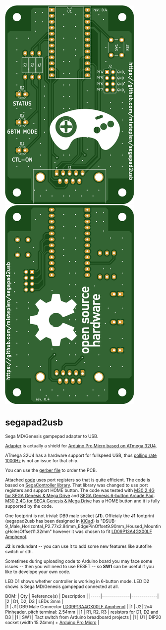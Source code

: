 ![alt text](https://github.com/mistepien/segapad2usb/blob/main/top.svg)
![alt text](https://github.com/mistepien/segapad2usb/blob/main/bottom.svg)

# segapad2usb
Sega MD/Genesis gampepad adapter to USB.

<a href="https://github.com/mistepien/segapad2usb/blob/main/segapad2usb.pdf">Adapter</a> is actually a shield for 
<a href="https://learn.sparkfun.com/tutorials/pro-micro--fio-v3-hookup-guide/hardware-overview-pro-micro">Arduino Pro Micro based on ATmega 32U4</a>.

ATmega 32U4 has a hardware support for fullspeed USB, thus <a href="https://wiki.archlinux.org/title/mouse_polling_rate">polling rate 1000Hz</a> is not an issue for that chip.

You can use the <a href="https://github.com/mistepien/segapad2usb/tree/main/gerber">gerber file<a> to order the PCB.

Attached <a href="https://github.com/mistepien/joy2usb/tree/main/firmware">code</a> uses port registers so that is quite efficient. The code is based on <a href="https://github.com/jonthysell/SegaController">SegaController library</a>. That library was changed to use port registers and support HOME button. The code was tested with <a href="https://www.8bitdo.com/m30-2-4g/">M30 2.4G for SEGA Genesis & Mega Drive</a> and <a href="https://retro-bit.com/sega-genesis-6-button-arcade-pad-black.html">SEGA Genesis 6-button Arcade Pad</a>. <a href="https://www.8bitdo.com/m30-2-4g/">M30 2.4G for SEGA Genesis & Mega Drive</a> has a HOME button and it is fully supported by the code.

One footprint is not trivial: DB9 male socket (<b>J1</b>). Officialy the <b>J1</b> footprint (segapad2usb has been designed in <a href="https://www.kicad.org/">KiCad</a>) is "DSUB-9_Male_Horizontal_P2.77x2.84mm_EdgePinOffset9.90mm_Housed_MountingHolesOffset11.32mm" however it was chosen to fit <a href="https://www.tme.eu/pl/en/details/ld09p13a4gx00lf/d-sub-plugs-and-sockets/amphenol-communications-solutions/">LD09P13A4GX00LF Amphenol</a>.

<b>J2</b> is redundant -- you can use it to add some new features like autofire switch or sth.

Sometimes during uploading code to Arduino board you may face some issues -- then you will need to use RESET -- so <b>SW1</b> can be useful if you like to develope your own code.

LED D1 shows whether controller is working in 6-button mode. LED D2 shows is Sega MD/Genesis gampepad connected at all.

BOM:
| Qty	| Reference(s) | Description |
|-----|--------------|-------------|
|2 | D1, D2, D3 | LEDs 3mm |  
|1 |	J1|	DB9 Male Connector <a href="https://www.tme.eu/pl/en/details/ld09p13a4gx00lf/d-sub-plugs-and-sockets/amphenol-communications-solutions/">LD09P13A4GX00LF Amphenol</a> |
|1 |	J2|	2x4 Pinheader. pitch terminal: 2.54mm |
|1 | R1, R2. R3 | resistors for D1, D2 and D3 |
|1 | SW1 | Tact switch from Arduino breadboard projects |
|1 | U1 |	DIP20 socket (width 15.24mm) + <a href="https://learn.sparkfun.com/tutorials/pro-micro--fio-v3-hookup-guide/hardware-overview-pro-micro">Arduino Pro Micro</a> |



